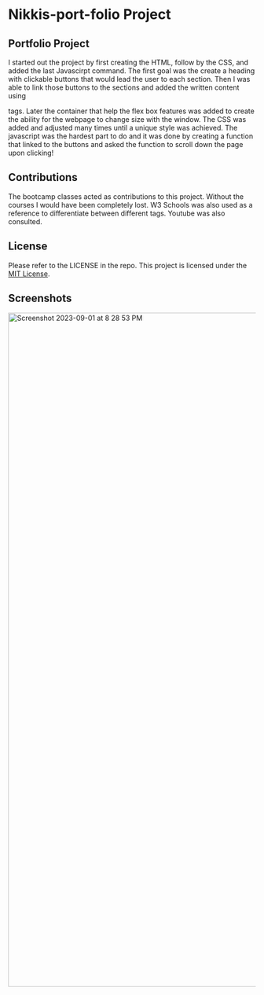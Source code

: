 # Nikkis-port-folio Project 
## Portfolio Project
I started out the project by first creating the HTML, follow by the CSS, and added the last Javascirpt command. The first goal was the create a heading with clickable buttons that would lead the user to each section. Then I was able to link those buttons to the sections and added the written content using <p> tags. Later the container that help the flex box features was added to create the ability for the webpage to change size with the window. The CSS was added and adjusted many times until a unique style was achieved. The javascript was the hardest part to do and it was done by creating a function that linked to the buttons and asked the function to scroll down the page upon clicking! 

## Contributions
The bootcamp classes acted as contributions to this project. Without the courses I would have been completely lost. W3 Schools was also used as a reference to differentiate between different tags. Youtube was also consulted. 

## License
Please refer to the LICENSE in the repo.
This project is licensed under the [MIT License](LICENSE).

## Screenshots  
<img width="1371" alt="Screenshot 2023-09-01 at 8 28 53 PM" src="https://github.com/nikchavez94/Nikkis-port-folio/assets/128064997/e1406f57-f66b-4d2d-a870-5c40d59197a4">
